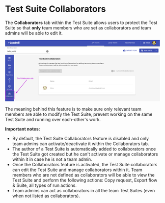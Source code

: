 # Test Suite Collaborators

The **Collaborators** tab within the Test Suite allows users to protect the Test Suite so that **only** team members who are set as collaborators and team admins will be able to edit it. 

![](../.gitbook/assets/screenshot-30-.png)

The meaning behind this feature is to make sure only relevant team members are able to modify the Test Suite, prevent working on the same Test Suite and running over each-other's work.

**Important notes:**

* By default, the Test Suite Collaborators feature is disabled and only team admins can activate/deactivate it within the Collaborators tab.
* The author of a Test Suite is automatically added to collaborators once the Test Suite got created but he can't activate or manage collaborators within it in case he is not a team admin.
* Once the Collaborators feature is activated, the Test Suite collaborators can edit the Test Suite and manage collaborators within it. Team members who are not defined as collaborators will be able to view the Test Suite and perform the following actions: Copy request, Export flow & Suite, all types of run actions.
* Team admins can act as collaborators in all the team Test Suites \(even when not listed as collaborators\).





